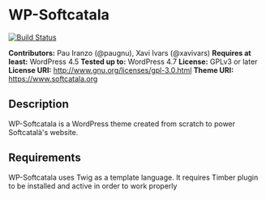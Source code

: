 # WP-Softcatala

[![Build Status](https://travis-ci.org/Softcatala/wp-softcatala.svg?branch=master)](https://travis-ci.org/Softcatala/wp-softcatala)

**Contributors:** Pau Iranzo (@paugnu), Xavi Ivars (@xavivars) 
**Requires at least:** WordPress 4.5 
**Tested up to:** WordPress 4.7 
**License:** GPLv3 or later 
**License URI:** http://www.gnu.org/licenses/gpl-3.0.html 
**Theme URI:** https://www.softcatala.org

## Description

WP-Softcatala is a WordPress theme created from scratch to power Softcatalà's website.

## Requirements

WP-Softcatala uses Twig as a template language. It requires Timber plugin to be installed and active in order to work properly

